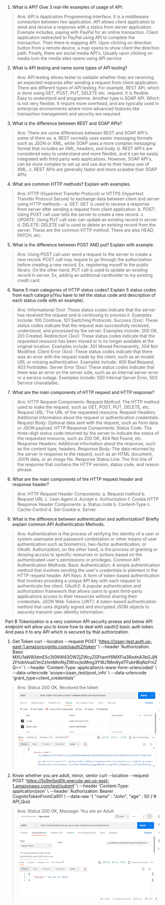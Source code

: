1. What is API? Give 3 real-life examples of usage of API.
>Ans: API is Application Programming Interface. It is a middleware connection between two application. 
API allows client application to send and receive a response with a status from server application.
Example includes, paying with PayPal for an online transaction. Client application redirected to PayPal using API to complete the transaction.
Then there is mapping API. Upon clicking on direction button from a remote device, a map opens to show client the direction path.
Finally, there are social media API's. Usually upon clicking on media icon the media sites opens using API service

2. What is API testing and name some types of API testing?
>Ans: API testing allows tester to validate whether they are receiving an expected response after sending a request from client application.
There are different types of API testing. For example, REST API, which is done using GET, POST, PUT, DELETE etc. request. It is flexible. Easy to understand and programme. 
Another type is SOAP API. Which is not very flexible. It require more overhead, and are typically used in enterprise environments where more advanced features like transaction management and security are required.

3. What is the difference between REST and SOAP APIs?
>Ans: There are some differences between REST and SOAP API's. some of them as:
a. REST normally uses easier messaging formats such as JSON or XML, 
   while SOAP uses a more complex messaging format that includes an XML, headers, and body.
b. REST API's are considered easy to understand and more flexible, and it can be easily integrated with third party web applications. 
   However, SOAP API's, can be more complex to set up and use due to their heavy use of XML.
c. REST APIs are generally faster and more scalable than SOAP APIs


4. What are common HTTP methods? Explain with examples.
>Ans: HTTP (Hypertext Transfer Protocol) or HTTPS (Hypertext Transfer Protocol Secure) to exchange data between client and server using HTTP methods – 
a. GET: GET is used to receive a response from server after sending a request from client application. 
b. POST: Using POST call user tells the server to create a new record.
c. UPDATE: Using PUT call user can update an existing record in server
d. DELETE: DELETE call is used to delete an existing record from the server.
These are the common HTTP method. There are also HEAD, PATCH, etc.

5. What is the difference between POST AND put? Explain with example.
>Ans: Using POST call user send a request to the server to create a new record. POST call may require to go through the authorization before creating a new record. 
 Ex, registering myself to the public library. 
 On the other hand, PUT call is used to update an existing record in server. 
 Ex, adding an additional cardholder to my existing credit card. 

6. Name 5 main categories of HTTP status codes? Explain 5 status codes from each category(You have to tell the status code and description of each status code with an example).
>Ans:
Informational (1xx): These status codes indicate that the server has received the request and is continuing to process it. Examples include:
100 Continue, 101 Switching Protocols. 
Success (2xx): These status codes indicate that the request was successfully received, understood, and processed by the server. Examples include:
200 OK, 201 Created.
Redirection (3xx): These status codes indicate that the requested resource has been moved or is no longer available at the original location. Examples include:
301 Moved Permanently, 304 Not Modified.
Client Error (4xx): These status codes indicate that there was an error with the request made by the client, such as an invalid URL or missing authentication. Examples include:
400 Bad Request, 403 Forbidden.
Server Error (5xx): These status codes indicate that there was an error on the server side, such as an internal server error or a service outage. Examples include:
500 Internal Server Error, 503 Service Unavailable.

7.  What are the main components of HTTP request and HTTP response?
> Ans:
HTTP Request Components:
Request Method: The HTTP method used to make the request, such as GET, POST, PUT, DELETE, etc.
Request URL: The URL of the requested resource.
Request Headers: Additional information about the request or authentication credentials.
Request Body: Optional data sent with the request, such as form data or JSON payload.
HTTP Response Components:
Status Code: The three-digit status code returned by the server to indicate the status of the requested resource, such as 200 OK, 404 Not Found, etc.
Response Headers: Additional information about the response, such as the content type, headers.
Response Body: The data returned by the server in response to the request, such as an HTML document, JSON data, or an image file.
Response Status Line: The first line of the response that contains the HTTP version, status code, and reason phrase.

8. What are the main components of the HTTP request header and response header?
>Ans:
HTTP Request Header Components:
a. Request method
b. Request URL
c. User-Agent
d. Accept
e. Authorization
f. Cookie
HTTP Response Header Components:
a. Status code
b. Content-Type
c. Cache-Control
d. Set-Cookie
e. Server

9.  What is the difference between authentication and authorization? Briefly explain common API Authentication Methods.
>Ans: Authentication is the process of verifying the identity of a user or system username and password combination or other means of user authentication such as biometrics, two-factor authentication, or OAuth.
Authorization, on the other hand, is the process of granting or denying access to specific resources or actions based on the authenticated user's permissions or privileges.
Common API Authentication Methods:
Basic Authentication: A simple authentication method that involves sending the user's credentials in plaintext in the HTTP request header.
API Keys: A form of token-based authentication that involves providing a unique API key with each request to authenticate the client.
OAuth2: A popular authentication and authorization framework that allows users to grant third-party applications access to their resources without sharing their credentials.
JSON Web Tokens (JWT): A token-based authentication method that uses digitally signed and encrypted JSON objects to securely transmit user identity information.


Part B
Tokenization is a very common API security proess and below API endpoint will allow you to know how to deal with oauth2 basic auth token. And pass it to any API which is secured by that authorization.
1. Get Token curl --location --request POST 'https://izaan-test.auth.us-east-1.amazoncognito.com/oauth2/token' \ --header 'Authorization: Basic MXU1aW80dmE5c3I0NW43OWZjZWcyZGFtamY6MXFia3RodnA3bGJjN2FhdnVoaG1mZzhmMmNyZWtvcjloMmg3YWJ1Mm9ydTFubHBqNzFmZQ==' \ --header
   'Content-Type: application/x-www-form-urlencoded' \ --data-urlencode 'scope=izaan_test/post_info' \ --data-urlencode 'grant_type=client_credentials'`
>Ans: Status 200 OK, Received the token
![img.png](img.png)

2. Know whether you are adult, minor, senior curl --location --request POST 'https://5x9m5ed0tj.execute-api.us-east-1.amazonaws.com/test/submit' \ --header 'Content-Type: application/json' \ --header 'Authorization: Bearer CognitoTokenFromCall01 \ --data-raw '{ "name" : "John", "age" : 50 }'# API_Quiz
>Ans: Status 200 OK, Message: You are an Adult
![img_1.png](img_1.png)